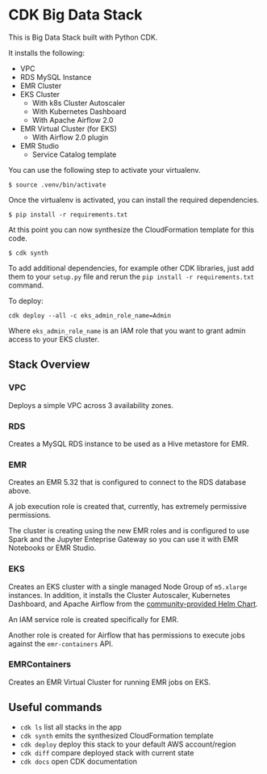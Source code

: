 
# CDK Big Data Stack

This is Big Data Stack built with Python CDK.

It installs the following:
- VPC
- RDS MySQL Instance
- EMR Cluster
- EKS Cluster
    - With k8s Cluster Autoscaler
    - With Kubernetes Dashboard
    - With Apache Airflow 2.0
- EMR Virtual Cluster (for EKS)
    - With Airflow 2.0 plugin
- EMR Studio
    - Service Catalog template

You can use the following step to activate your virtualenv.

```
$ source .venv/bin/activate
```

Once the virtualenv is activated, you can install the required dependencies.

```
$ pip install -r requirements.txt
```

At this point you can now synthesize the CloudFormation template for this code.

```
$ cdk synth
```

To add additional dependencies, for example other CDK libraries, just add
them to your `setup.py` file and rerun the `pip install -r requirements.txt`
command.

To deploy:

```shell
cdk deploy --all -c eks_admin_role_name=Admin   
```

Where `eks_admin_role_name` is an IAM role that you want to grant admin access to your EKS cluster.

## Stack Overview

### VPC

Deploys a simple VPC across 3 availability zones.

### RDS

Creates a MySQL RDS instance to be used as a Hive metastore for EMR.

### EMR

Creates an EMR 5.32 that is configured to connect to the RDS database above. 

A job execution role is created that, currently, has extremely permissive permissions.

The cluster is creating using the new EMR roles and is configured to use Spark and the Jupyter Enteprise Gateway so you can use it with EMR Notebooks or EMR Studio.

### EKS

Creates an EKS cluster with a single managed Node Group of `m5.xlarge` instances. In addition, it installs the Cluster Autoscaler, Kubernetes Dashboard, and Apache Airflow from the [community-provided Helm Chart](https://github.com/airflow-helm/charts/tree/main/charts/airflow).

An IAM service role is created specifically for EMR.

Another role is created for Airflow that has permissions to execute jobs against the `emr-containers` API.

### EMRContainers

Creates an EMR Virtual Cluster for running EMR jobs on EKS.

## Useful commands

 * `cdk ls`          list all stacks in the app
 * `cdk synth`       emits the synthesized CloudFormation template
 * `cdk deploy`      deploy this stack to your default AWS account/region
 * `cdk diff`        compare deployed stack with current state
 * `cdk docs`        open CDK documentation

